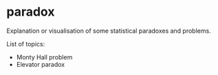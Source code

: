 # paradox
Explanation or visualisation of some statistical paradoxes and problems.

List of topics:
- Monty Hall problem
- Elevator paradox
